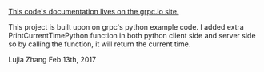 [This code's documentation lives on the grpc.io site.](http://www.grpc.io/docs/quickstart/python.html)


This project is built upon on grpc's python example code. I added extra PrintCurrentTimePython function in both python client side and server side so by calling the function, it will return the current time.

Lujia Zhang
Feb 13th, 2017